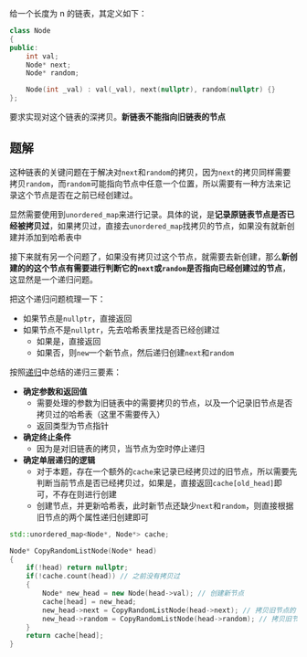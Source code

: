 
给一个长度为 n 的链表，其定义如下：

```cpp
class Node
{
public:
    int val;
    Node* next;
    Node* random;

    Node(int _val) : val(_val), next(nullptr), random(nullptr) {}
};
```

要求实现对这个链表的深拷贝。**新链表不能指向旧链表的节点**


## 题解

这种链表的关键问题在于解决对`next`和`random`的拷贝，因为`next`的拷贝同样需要拷贝`random`，而`random`可能指向节点中任意一个位置，所以需要有一种方法来记录这个节点是否在之前已经创建过。

显然需要使用到`unordered_map`来进行记录。具体的说，是**记录原链表节点是否已经被拷贝过**，如果拷贝过，直接去`unordered_map`找拷贝的节点，如果没有就新创建并添加到哈希表中

接下来就有另一个问题了，如果没有拷贝过这个节点，就需要去新创建，那么**新创建的的这个节点有需要进行判断它的`next`或`random`是否指向已经创建过的节点**，这显然是一个递归问题。

把这个递归问题梳理一下：
- 如果节点是`nullptr`，直接返回
- 如果节点不是`nullptr`，先去哈希表里找是否已经创建过
  - 如果是，直接返回
  - 如果否，则`new`一个新节点，然后递归创建`next`和`random`

按照[递归](../递归.md)中总结的递归三要素：
- **确定参数和返回值**
  - 需要处理的参数为旧链表中的需要拷贝的节点，以及一个记录旧节点是否拷贝过的哈希表（这里不需要传入）
  - 返回类型为节点指针
- **确定终止条件**
  - 因为是对旧链表的拷贝，当节点为空时停止递归
- **确定单层递归的逻辑**
  - 对于本题，存在一个额外的`cache`来记录已经拷贝过的旧节点，所以需要先判断当前节点是否已经拷贝过，如果是，直接返回`cache[old_head]`即可，不存在则进行创建
  - 创建节点，并更新哈希表，此时新节点还缺少`next`和`random`，则直接根据旧节点的两个属性递归创建即可

```cpp
std::unordered_map<Node*, Node*> cache;

Node* CopyRandomListNode(Node* head)
{
    if(!head) return nullptr;
    if(!cache.count(head)) // 之前没有拷贝过
    {
        Node* new_head = new Node(head->val); // 创建新节点
        cache[head] = new_head;
        new_head->next = CopyRandomListNode(head->next); // 拷贝旧节点的 next
        new_head->random = CopyRandomListNode(head->random); // 拷贝旧节点的 random
    }
    return cache[head];
}
```


